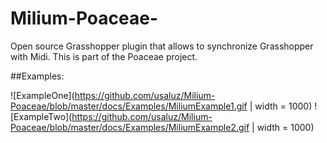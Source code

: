 # Milium-Poaceae-
Open source Grasshopper plugin that allows to synchronize Grasshopper with Midi. This is part of the Poaceae project.

##Examples:

![ExampleOne](https://github.com/usaluz/Milium-Poaceae/blob/master/docs/Examples/MiliumExample1.gif | width = 1000)
![ExampleTwo](https://github.com/usaluz/Milium-Poaceae/blob/master/docs/Examples/MiliumExample2.gif | width = 1000)

